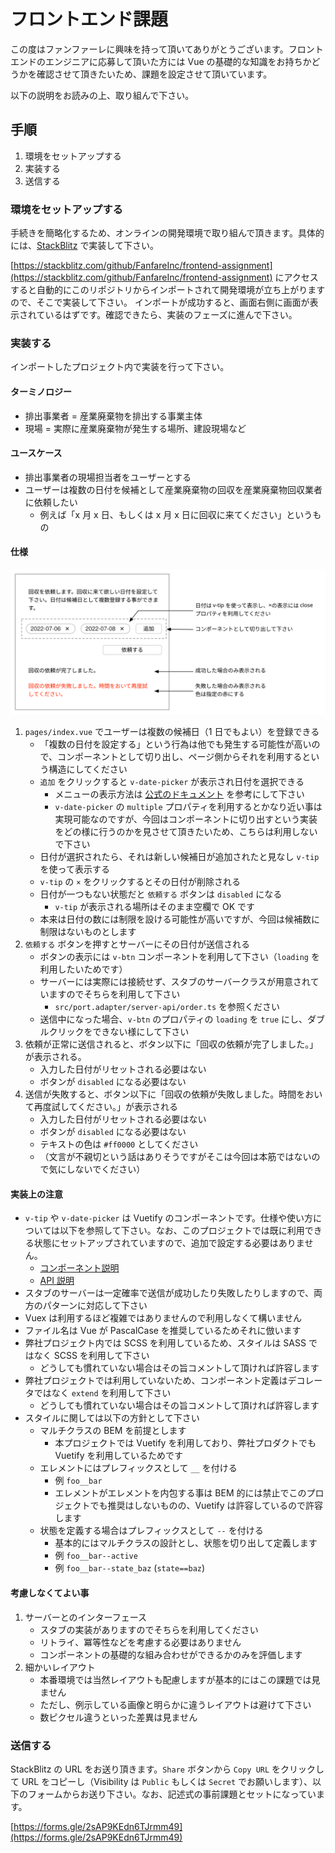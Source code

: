 # フロントエンド課題

この度はファンファーレに興味を持って頂いてありがとうございます。フロントエンドのエンジニアに応募して頂いた方には Vue の基礎的な知識をお持ちかどうかを確認させて頂きたいため、課題を設定させて頂いています。

以下の説明をお読みの上、取り組んで下さい。

## 手順

1. 環境をセットアップする
2. 実装する
3. 送信する

### 環境をセットアップする

手続きを簡略化するため、オンラインの開発環境で取り組んで頂きます。具体的には、[StackBlitz](https://stackblitz.com/) で実装して下さい。

[https://stackblitz.com/github/FanfareInc/frontend-assignment](https://stackblitz.com/github/FanfareInc/frontend-assignment) にアクセスすると自動的にこのリポジトリからインポートされて開発環境が立ち上がりますので、そこで実装して下さい。 インポートが成功すると、画面右側に画面が表示されているはずです。確認できたら、実装のフェーズに進んで下さい。

### 実装する

インポートしたプロジェクト内で実装を行って下さい。

#### ターミノロジー

- 排出事業者 = 産業廃棄物を排出する事業主体
- 現場 = 実際に産業廃棄物が発生する場所、建設現場など

#### ユースケース

- 排出事業者の現場担当者をユーザーとする
- ユーザーは複数の日付を候補として産業廃棄物の回収を産業廃棄物回収業者に依頼したい
  - 例えば「x 月 x 日、もしくは x 月 x 日に回収に来てください」というもの

#### 仕様

![アウトライン](./outline.svg)

1. `pages/index.vue` でユーザーは複数の候補日（1 日でもよい）を登録できる
   - 「複数の日付を設定する」という行為は他でも発生する可能性が高いので、コンポーネントとして切り出し、ページ側からそれを利用するという構造にしてください
   - `追加` をクリックすると `v-date-picker` が表示され日付を選択できる
     - メニューの表示方法は [公式のドキュメント](https://vuetifyjs.com/ja/components/date-pickers/#section-30c030a430a230ed30b0306830e130cb30e530fc) を参考にして下さい
     - `v-date-picker` の `multiple` プロパティを利用するとかなり近い事は実現可能なのですが、今回はコンポーネントに切り出すという実装をどの様に行うのかを見させて頂きたいため、こちらは利用しないで下さい
   - 日付が選択されたら、それは新しい候補日が追加されたと見なし `v-tip` を使って表示する
   - `v-tip` の `×` をクリックするとその日付が削除される
   - 日付が一つもない状態だと `依頼する` ボタンは `disabled` になる
     - `v-tip` が表示される場所はそのまま空欄で OK です
   - 本来は日付の数には制限を設ける可能性が高いですが、今回は候補数に制限はないものとします
2. `依頼する` ボタンを押すとサーバーにその日付が送信される
   - ボタンの表示には `v-btn` コンポーネントを利用して下さい（`loading` を利用したいためです）
   - サーバーには実際には接続せず、スタブのサーバークラスが用意されていますのでそちらを利用して下さい
     - `src/port.adapter/server-api/order.ts` を参照ください
   - 送信中になった場合、`v-btn` のプロパティの `loading` を `true` にし、ダブルクリックをできない様にして下さい
3. 依頼が正常に送信されると、ボタン以下に「回収の依頼が完了しました。」が表示される。
   - 入力した日付がリセットされる必要はない
   - ボタンが `disabled` になる必要はない
4. 送信が失敗すると、ボタン以下に「回収の依頼が失敗しました。時間をおいて再度試してください。」が表示される
   - 入力した日付がリセットされる必要はない
   - ボタンが `disabled` になる必要はない
   - テキストの色は `#ff0000` としてください
   - （文言が不親切という話はありそうですがそこは今回は本筋ではないので気にしないでください）

#### 実装上の注意

- `v-tip` や `v-date-picker` は Vuetify のコンポーネントです。仕様や使い方については以下を参照して下さい。なお、このプロジェクトでは既に利用できる状態にセットアップされていますので、追加で設定する必要はありません。
  - [コンポーネント説明](https://vuetifyjs.com/ja/components/chips/)
  - [API 説明](https://vuetifyjs.com/ja/api/v-chip/)
- スタブのサーバーは一定確率で送信が成功したり失敗したりしますので、両方のパターンに対応して下さい
- Vuex は利用するほど複雑ではありませんので利用しなくて構いません
- ファイル名は Vue が PascalCase を推奨しているためそれに倣います
- 弊社プロジェクト内では SCSS を利用しているため、スタイルは SASS ではなく SCSS を利用して下さい
  - どうしても慣れていない場合はその旨コメントして頂ければ許容します
- 弊社プロジェクトでは利用していないため、コンポーネント定義はデコレータではなく `extend` を利用して下さい
  - どうしても慣れていない場合はその旨コメントして頂ければ許容します
- スタイルに関しては以下の方針として下さい
  - マルチクラスの BEM を前提とします
    - 本プロジェクトでは Vuetify を利用しており、弊社プロダクトでも Vuetify を利用しているためです
  - エレメントにはプレフィックスとして `__` を付ける
    - 例 `foo__bar`
    - エレメントがエレメントを内包する事は BEM 的には禁止でこのプロジェクトでも推奨はしないものの、Vuetify は許容しているので許容します
  - 状態を定義する場合はプレフィックスとして `--` を付ける
    - 基本的にはマルチクラスの設計とし、状態を切り出して定義します
    - 例 `foo__bar--active`
    - 例 `foo__bar--state_baz` (`state==baz`)

#### 考慮しなくてよい事

1. サーバーとのインターフェース
   - スタブの実装がありますのでそちらを利用してください
   - リトライ、冪等性などを考慮する必要はありません
   - コンポーネントの基礎的な組み合わせができるかのみを評価します
2. 細かいレイアウト
   - 本番環境では当然レイアウトも配慮しますが基本的にはこの課題では見ません
   - ただし、例示している画像と明らかに違うレイアウトは避けて下さい
   - 数ピクセル違うといった差異は見ません

### 送信する

StackBlitz の URL をお送り頂きます。`Share` ボタンから `Copy URL` をクリックして URL をコピーし（Visibility は `Public` もしくは `Secret` でお願いします）、以下のフォームからお送り下さい。なお、記述式の事前課題とセットになっています。

[https://forms.gle/2sAP9KEdn6TJrmm49](https://forms.gle/2sAP9KEdn6TJrmm49)
